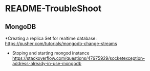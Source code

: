 # README-TroubleShoot


## MongoDB
  *Creating a replica Set for realtime database:
     https://pusher.com/tutorials/mongodb-change-streams
     
  * Stoping and starting mongod instance
    https://stackoverflow.com/questions/47975929/socketexception-address-already-in-use-mongodb
